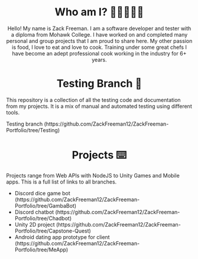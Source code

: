<h1 align = center>Who am I? 🍜👨‍💻👨‍🍳</h1>
<p align = center>Hello! My name is Zack Freeman. I am a software developer and tester with a diploma from Mohawk College.
I have worked on and completed many personal and group projects that I am proud to share here. My other passion
is food, I love to eat and love to cook. Training under some great chefs I have become an adept professional cook
working in the industry for 6+ years.</p>

<h1 align = center>Testing Branch 🔬</h1>
<p>This repository is a collection of all the testing code and documentation from my projects.
It is a mix of manual and automated testing using different tools.</p>
Testing branch (https://github.com/ZackFreeman12/ZackFreeman-Portfolio/tree/Testing)

<h1 align = center>Projects ⌨️</h1>
<p>Projects range from Web APIs with NodeJS to Unity Games and Mobile apps. This is a full list of links to all branches.</p>
<ul>
  <li>Discord dice game bot (https://github.com/ZackFreeman12/ZackFreeman-Portfolio/tree/GambaBot)</li>
  <li>Discord chatbot (https://github.com/ZackFreeman12/ZackFreeman-Portfolio/tree/Chadbot)</li>
  <li>Unity 2D project (https://github.com/ZackFreeman12/ZackFreeman-Portfolio/tree/Capstone-Quest)</li>
  <li>Android dating app prototype for client (https://github.com/ZackFreeman12/ZackFreeman-Portfolio/tree/MeApp)</li>
</ul>



